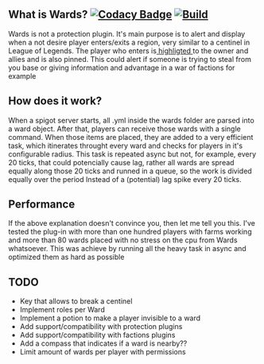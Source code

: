 
## What is Wards? [![Codacy Badge](https://app.codacy.com/project/badge/Grade/6c346ca5175b49749335a28cfe0296c1)](https://www.codacy.com/gh/divios/Wards/dashboard?utm_source=github.com&amp;utm_medium=referral&amp;utm_content=divios/Wards&amp;utm_campaign=Badge_Grade) [![Build](https://github.com/divios/Wards/actions/workflows/gradle.yml/badge.svg)](https://github.com/divios/Wards/actions/workflows/gradle.yml)

Wards is not a protection plugin. It's main purpose is to alert and display when a not desire player enters/exits a region, very similar to a centinel in League of Legends. The player who enters is[ highligted ](https://minecraft.fandom.com/wiki/Glowing)to the owner and allies and is also pinned. This could alert if someone is trying to steal from you base or giving information and advantage in a war of factions for example

## How does it work?

When a spigot server starts, all .yml inside the wards folder are parsed into a ward object. After that, players can receive those wards with a single command. When those items are placed, they are added to a very efficient task, which itinerates throught every ward and checks for players in it's configurable radius. This task is repeated async but not, for example, every 20 ticks, that could potencially cause lag, rather all wards are spread equally along those 20 ticks and runned in a queue, so the work is divided equally over the period Instead of a \(potential\) lag spike every 20 ticks.

## Performance

If the above explanation doesn't convince you, then let me tell you this. I've tested the plug-in with more than one hundred players with farms working and more than 80 wards placed with no stress on the cpu from Wards whatsoever. This was achieve by running all the heavy task in async and optimized them as hard as possible

## TODO

- Key that allows to break a centinel
- Implement roles per Ward
- Implement a potion to make a player invisible to a ward
- Add support/compatibility with protection plugins
- Add support/compatibility with factions plugins
- Add a compass that indicates if a ward is nearby??
- Limit amount of wards per player with permissions
